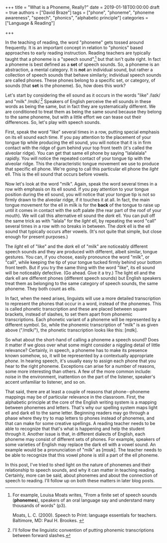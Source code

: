 +++
title = "What is a Phoneme, Really?"
date = 2019-01-18T00:00:00
draft = true
authors = ["David Braze"]
tags = ["phone", "phoneme", "phoneme awareness", "speech", "phonics", "alphabetic principle"]
categories = ["Language & Reading"]

+++

In the teaching of reading, the word "phoneme" gets tossed around
frequently. It is an important concept in relation to "phonics" based
approaches to early reading instruction. Reading teachers are
typically taught that a phoneme is a "speech sound",[^1] but that
isn't quite right. In fact a phoneme is best defined as a **set** of
speech sounds. So, a phoneme is an abstraction, a mental category. It
is **not** an individual sound, but rather a collection of speech
sounds that behave similarly; individual speech sounds are called
phones. These phones belong to a specific set, or category, of sounds
(that **set** is the phoneme). So, how does this work?

Let's start by considering the ell sound as it occurs in the words
"like" /la&#x026A;k/ and "milk" /m&#x026A;lk/.[^2] Speakers of English
perceive the ell sounds in these words as being the same, but in fact
they are systematically different. We are conditioned to treat them as
being the same sound because they belong to the same phoneme, but with
a little effort we can tease out their differences. So, let's play
with speech sounds.

First, speak the word "like" several times in a row, putting special
emphasis on its ell sound each time. If you pay attention to the
placement of your tongue tip while producing the ell sound, you will
notice that it is in firm contact with the ridge of gum behind your
top front teeth (it's called the alveolar ridge). You can get that
same ell phone by saying "lalalalala" rapidly. You will notice the
repeated contact of your tongue tip with the alveolar ridge. This the
characteristic tongue movement we use to produce that specific ell
phone. We're going to call this particular ell phone the *light*
ell. This is the ell sound that occurs before vowels.

Now let's look at the word "milk". Again, speak the word several times
in a row with emphasis on its ell sound. If you pay attention to your
tongue position during the ell sound, you will notice that your tongue
tip is not so firmly drawn to the alveolar ridge, if it touches it at
all. In fact, the main tongue movement for the ell in milk is for the
**back** of the tongue to raise up until it comes in contact with the
soft palate (the rear part of the roof of your mouth). We will call
this alternative ell sound the *dark* ell. You can pull off the same
trick as with "lalala" for the *light* ell, by repeating the word "call"
several times in a row with no breaks in between. The *dark* ell is
the ell sound that typically occurs after vowels. (It's not quite that
simple, but close enough for present purposes.)

The *light* ell of "like" and the *dark* ell of "milk" are noticeably
different speech sounds and they are produced with different, albeit
similar, tongue gestures. You can, if you choose, easily pronounce the
word "milk", or "call", while keeping the tip of your tongue tucked
firmly behind your bottom front teeth. But if you try the same thing
with the word "like", its ell sound will be noticeably defective. (Go
ahead. Give it a try.) The light ell and the dark ell are different
phones (different speech sounds) but English speakers treat them as
belonging to the same category of speech sounds, the same
phoneme. They both count as ells.

In fact, when the need arises, linguists will use a more detailed
transcription to represent the phones that occur in a word, instead of
the phonemes. This is called phonetic transcription and these are
placed between square brackets, instead of slashes, to set them apart
from phonemic transcriptions. Each phonetic variant of a phoneme will
be represented by a different symbol. So, while the phonemic
transcription of "milk" is as given above ("/m&#x026A;lk/"), the
phonetic transcription looks like this: [m&#x026A;&#x26B;k].

So what about the short-hand of calling a phoneme a speech sound? Does
it matter if we gloss over what some might consider a niggling detail
of little relevance? Certainly, in speech, a phoneme has to make its
presence known somehow, so, it will be represented by a contextually
appropriate *phone*. In hearing speech, it's usually easy to assign
each phone that you hear to the right phoneme. Exceptions can arise
for a number of reasons, some more interesting than others. A few of
the more common include: noise in the environment, inattention on the
part of the listener, speaker's accent unfamiliar to listener, and so
on.

That said, there are at least a couple of reasons that phone--phoneme
mappings may be of particular relevance in the classroom. First, the
alphabetic principle at the core of the English writing system is a
mapping between phonemes and letters. That's why our spelling system
maps light ell and dark ell to the same letter. Beginning readers may
go through a phase where they try to map letters to phones instead of
phonemes, and that can make for some creative spellings. A reading
teacher needs to be able to recognize that that's what is happening
and help the student through it. Another issue is that, in different
dialects of English, each phoneme may consist of different sets of
phones. For example, speakers of some varieties of English may replace
the dark ell with a vowel sound. An example would be a pronunciation
of "milk" as [m&#x026A;&#x28A;k]. The teacher needs to be able to
recognize that this vowel phone is still a part of the ell phoneme.

In this post, I've tried to shed light on the nature of phonemes and
their relationship to speech sounds, and why it can matter in teaching
reading. Certainly, more can be said, about phonemes and about
the connection of speech to reading. I'll follow up on both these
matters in later blog posts.

[^1]: For example, Louisa Moats writes, "From a finite set of speech
      sounds (**phonemes**), speakers of an oral language say and
      understand many thousands of words" (p3).
	
      <p>Moats, L. C. (2000). Speech to Print: language essentials for
      teachers. Baltimore, MD: Paul H. Brookes.

[^2]: I'll follow the linguistic convention of putting phonemic
      transcriptions between forward slashes.
